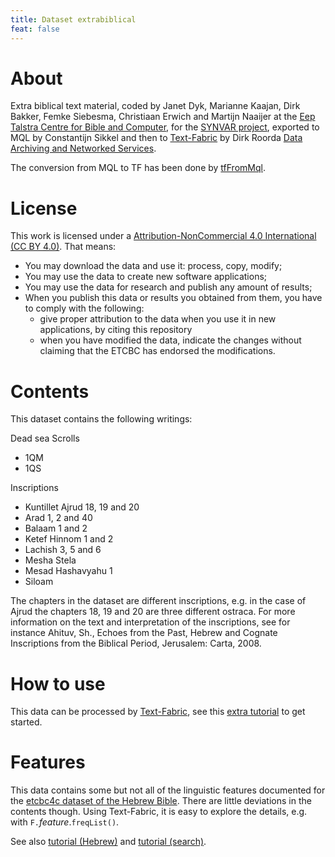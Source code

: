 ```yaml
---
title: Dataset extrabiblical
feat: false
---
```


# About

Extra biblical text material, coded by Janet Dyk, Marianne Kaajan, Dirk Bakker, Femke Siebesma, Christiaan Erwich and Martijn Naaijer at the
[Eep Talstra Centre for Bible and Computer](http://www.godgeleerdheid.vu.nl/en/research/institutes-and-centres/eep-talstra-centre-for-bible-and-computer/index.aspx),
for the 
[SYNVAR project](http://www.nwo.nl/en/research-and-results/research-projects/i/30/9930.html),
exported to MQL by Constantijn Sikkel and then to
[Text-Fabric](https://github.com/ETCBC/text-fabric/wiki)
by Dirk Roorda
[Data Archiving and Networked Services](https://dans.knaw.nl/en/front-page?set_language=en).

The conversion from MQL to TF has been done by
[tfFromMql](https://github.com/ETCBC/text-fabric/blob/master/exercises/tfFromMql.py).

# License

This work is licensed under a
[Attribution-NonCommercial 4.0 International (CC BY 4.0)](https://creativecommons.org/licenses/by/4.0/).
That means:

* You may download the data and use it: process, copy, modify;
* You may use the data to create new software applications;
* You may use the data for research and publish any amount of results;
* When you publish this data or results you obtained from them, you have to comply with the following:
  * give proper attribution to the data when you use it in new applications,
    by citing this repository
  * when you have modified the data, indicate the changes without 
    claiming that the ETCBC has endorsed the modifications.

# Contents

This dataset contains the following writings:

Dead sea Scrolls
* 1QM
* 1QS

Inscriptions
* Kuntillet Ajrud 18, 19 and 20
* Arad 1, 2 and 40
* Balaam 1 and 2
* Ketef Hinnom 1 and 2
* Lachish 3, 5 and 6
* Mesha Stela
* Mesad Hashavyahu 1
* Siloam

The chapters in the dataset are different inscriptions, e.g. in the case of Ajrud the chapters 18, 19 and 20 are three different ostraca.
For more information on the text and interpretation of the inscriptions, see for instance Ahituv, Sh., Echoes from the Past, Hebrew and Cognate Inscriptions from the Biblical Period, Jerusalem: Carta, 2008.

# How to use

This data can be processed by 
[Text-Fabric](https://github.com/ETCBC/text-fabric/wiki), see this
[extra tutorial](https://github.com/ETCBC/text-fabric/blob/master/exercises/ExtraBiblical.ipynb)
to get started.

# Features

This data contains some but not all of the linguistic features documented for the
[etcbc4c dataset of the Hebrew Bible](https://etcbc.github.io/text-fabric-data/features/hebrew/etcbc4c/0_overview.html).
There are little deviations in the contents though.
Using Text-Fabric, it is easy to explore the details, e.g. with `F.`*feature*.`freqList()`.

See also 
[tutorial (Hebrew)](https://github.com/etcbc/text-fabric/blob/master/docs/tutorial.ipynb)
and
[tutorial (search)](https://github.com/etcbc/text-fabric/blob/master/docs/searchTutorial.ipynb).
